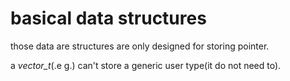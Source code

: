 # basical data structures

those data are structures are only designed for storing pointer.

a _vector_t_(.e g.) can't store a generic user type(it do not need to).
